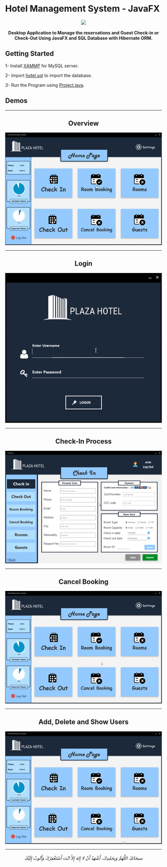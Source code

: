 # Hotel Management System - JavaFX 

<div align="center">
<img src="https://i.imgur.com/Fk7sfMT.jpg" >
<strong><p>Desktop Application to Manage the reservations and Guest Check-in or Check-Out Using JavaFX and SQL Database with Hibernate ORM. </p></strong>
</div>

## Getting Started

1- Install  [XAMMP](https://www.apachefriends.org/index.html) for MySQL server.

2- Import [hotel.sql](/Hotel-Management-System-JavaFX/hotel.sql) to import the database.

3- Run the Program using [Project.java](/Hotel-Management-System-JavaFX/src/project/Project.java).


## Demos

-----

<div align="center">
  <h2>Overview</h2>
<img src="/Hotel-Management-System-JavaFX/screenshots/001.gif" alt= "image">
</div>

-----

<div align="center">
  <h2>Login</h2>
<img src="/Hotel-Management-System-JavaFX/screenshots/005.gif" alt= "image">
</div>

-----


<div align="center">
  <h2>Check-In Process</h2>
<img src="/Hotel-Management-System-JavaFX/screenshots/002.gif" alt= "image">
</div>

-----


<div align="center">
  <h2>Cancel Booking</h2>
<img src="/Hotel-Management-System-JavaFX/screenshots/003.gif" alt= "image">
</div>

-----


<div align="center">
  <h2>Add, Delete and Show Users</h2>
<img src="/Hotel-Management-System-JavaFX/screenshots/004.gif" alt= "image">
</div>

----
<h6 align="center">سبحَانَكَ اللَّهُمَّ وَبِحَمْدِكَ، أَشْهَدُ أَنْ لا إِلهَ إِلأَ انْتَ أَسْتَغْفِرُكَ وَأَتْوبُ إِلَيْكَ</h6>
